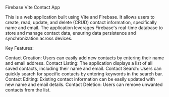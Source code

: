 Firebase Vite Contact App

This is a web application built using Vite and Firebase. It allows 
users to create, read, update, and delete (CRUD) contact information, specifically name and email. The application 
leverages Firebase's real-time database to store and manage contact data, ensuring data persistence and 
synchronization across devices. 

Key Features:

Contact Creation: Users can easily add new contacts by entering their name and email address.
Contact Listing: The application displays a list of all saved contacts, including their name and email.
Contact Search: Users can quickly search for specific contacts by entering keywords in the search bar.
Contact Editing: Existing contact information can be easily updated with new name and email details.
Contact Deletion: Users can remove unwanted contacts from the list.
